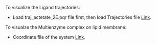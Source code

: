 To visualize the Ligand trajectories: <br>
- Load traj_actetate_2E.pqr file first, then load Trajectories file [Link](https://drive.google.com/file/d/1AsPRC13KhEJ09sztvBn9hs81fiI6ev5f/view?usp=drive_link).

To visualze the Multienzyme complex on lipid membrane: <br>
- Coordinate file of the system [Link](https://drive.google.com/file/d/13TBhUErSd5BO3cNpT7IJWedG2H79zN9B/view?usp=drive_link).
